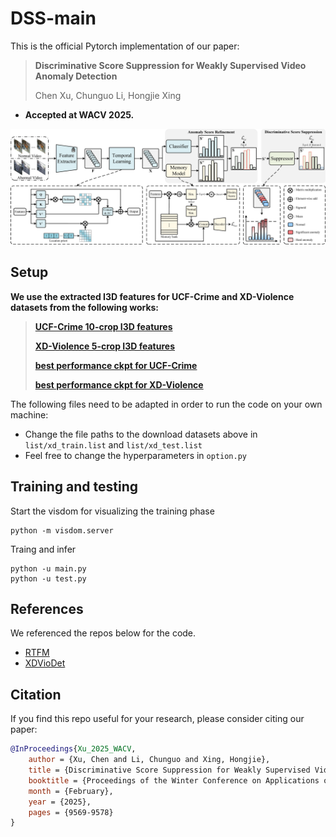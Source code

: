 # DSS-main
This is the official Pytorch implementation of our paper:
> **Discriminative Score Suppression for Weakly Supervised Video Anomaly Detection**
> 
> Chen Xu, Chunguo Li, Hongjie Xing
- **Accepted at WACV 2025.**

![framework](data/framework.png)

## Setup

**We use the extracted I3D features for UCF-Crime and XD-Violence datasets from the following works:**

> [**UCF-Crime 10-crop I3D features**](https://github.com/tianyu0207/RTFM?tab=readme-ov-file)
> 
> [**XD-Violence 5-crop I3D features**](https://roc-ng.github.io/XD-Violence/)
>
> [**best performance ckpt for UCF-Crime**](models/DSS-ucf.pth)
>
> [**best performance ckpt for XD-Violence**](models/DSS-xd.pth)

The following files need to be adapted in order to run the code on your own machine:
- Change the file paths to the download datasets above in `list/xd_train.list` and `list/xd_test.list`
- Feel free to change the hyperparameters in `option.py`

## Training and testing

Start the visdom for visualizing the training phase

```
python -m visdom.server
```
Traing and infer
```
python -u main.py
python -u test.py
```

## References

We referenced the repos below for the code.

* [RTFM](https://github.com/tianyu0207/RTFM)
* [XDVioDet](https://github.com/Roc-Ng/XDVioDet)

## Citation

If you find this repo useful for your research, please consider citing our paper:

```bibtex
@InProceedings{Xu_2025_WACV,
    author = {Xu, Chen and Li, Chunguo and Xing, Hongjie},
    title = {Discriminative Score Suppression for Weakly Supervised Video Anomaly Detection},
    booktitle = {Proceedings of the Winter Conference on Applications of Computer Vision (WACV)},
    month = {February},
    year = {2025},
    pages = {9569-9578}
}
